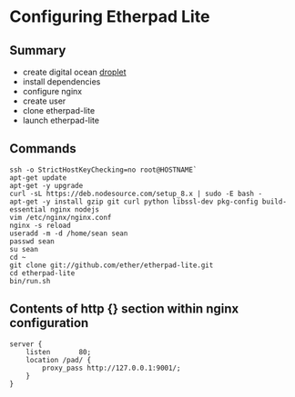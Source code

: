 # Configuring Etherpad Lite


## Summary
- create digital ocean [droplet](https://www.digitalocean.com/)
- install dependencies
- configure nginx 
- create user
- clone etherpad-lite
- launch etherpad-lite

## Commands

    ssh -o StrictHostKeyChecking=no root@HOSTNAME`
    apt-get update
    apt-get -y upgrade
    curl -sL https://deb.nodesource.com/setup_8.x | sudo -E bash -
    apt-get -y install gzip git curl python libssl-dev pkg-config build-essential nginx nodejs
    vim /etc/nginx/nginx.conf
    nginx -s reload
    useradd -m -d /home/sean sean
    passwd sean
    su sean
    cd ~
    git clone git://github.com/ether/etherpad-lite.git
    cd etherpad-lite
    bin/run.sh

## Contents of http {} section within nginx configuration

    server {
        listen       80;
        location /pad/ {
            proxy_pass http://127.0.0.1:9001/;
        }
    }
